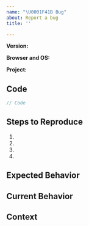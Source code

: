 ```yaml
---
name: "\U0001F41B Bug"
about: Report a bug
title: ''

---
```


<!-- Provide a general summary of your issue in the "Title" above -->
<!--
Provide the exact version you're experiencing these issues with. This matters,
even if it's a really old version. Do note that bugs in older versions are
commonly fixed in newer versions, so you should try to test it against the
latest version if you can.
-->
**Version:**

<!--
Provide the name and version of both the browser and operating system you're
experiencing these issues with. If it's multiple, feel free to list multiple.
This matters, even if it's super ancient like IE 6 on Windows XP.
-->
**Browser and OS:**

<!--
Optional: Provide a link to your project, if it happens to be open source or if
you created a repo somewhere that we can look into further. If it's multiple
projects, feel free to list them all.
-->
**Project:**

## Code
<!--
What did you try? What code is causing the unexpected behavior? Make sure to
try to reduce your code as best as you can while still reproducing the bug, so
we can more accurately determine the cause.

In addition, make sure the bug still persists with the latest version. If it's
an older version, the bug may have already been fixed.

If you'd prefer, replace this code block with a link to a code playground like
any of these:

- Flems <https://flems.io/> (stores everything in URL hash)
- JSFiddle <https://jsfiddle.net>
- CodePen <https://codepen.io>
- JSBin <https://jsbin.com>
- Plunker <https://plnkr.co>
- Glitch <https://glitch.com> (supports backend)
- CodeSandbox <https://codesandbox.io> (supports backend)

Or if it's a remote development project on your own server, feel free to provide
that if it's serving unminified code we can look at.

If it's a closed-source repo, it's okay to censor names and pull out irrelevant
logic - we'd rather not sign NDAs just to see the code you're having trouble
with. We do still need code of some kind that triggers the bug you're running
into.
-->
```javascript
// Code
```

## Steps to Reproduce
<!--
What steps need to be taken to reproduce this behavior? Please include things
like specific data that need typed in, specific buttons that need clicked, and
so on.
-->
1.
2.
3.
4.

## Expected Behavior
<!--
What did you expect to happen?

- An alert to pop up?
- A specific thing to be logged?

Please be very specific here.
-->

## Current Behavior
<!--
What actually happened?

- The alert never showed?
- The wrong thing was logged?

Please be very specific here.
-->

## Context
<!--
Optional: How is this issue affecting you? What are you trying to do? Providing
us context helps us reach a solution that best fits your particular needs.
-->
